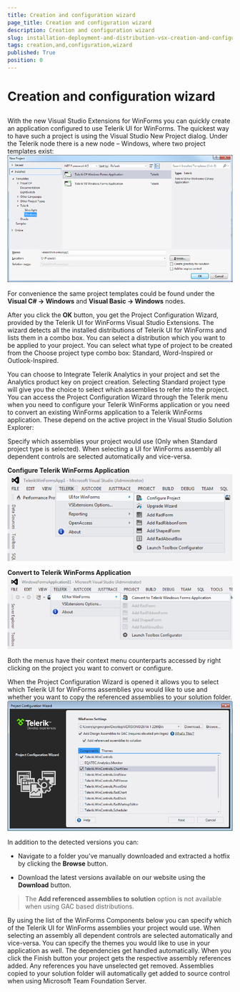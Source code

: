 ```yaml
---
title: Creation and configuration wizard
page_title: Creation and configuration wizard
description: Creation and configuration wizard
slug: installation-deployment-and-distribution-vsx-creation-and-configuration-wizard
tags: creation,and,configuration,wizard
published: True
position: 0
---
```


# Creation and configuration wizard



## 

With the new Visual Studio Extensions for WinForms you can quickly create an
          application configured to use Telerik UI for WinForms. The quickest way
          to have such a project is using the Visual Studio New Project dialog. Under the Telerik
          node there is a new node – Windows, where two project templates exist:
        ![installation-deployment-and-distribution-vsx-creation-and-configuration-wizard 001](images/installation-deployment-and-distribution-vsx-creation-and-configuration-wizard001.png)

For convenience the same project templates could be found under the
          __Visual C# -> Windows__  and __Visual Basic -> Windows__ nodes.
        

After you click the __OK__ button, you get the Project Configuration Wizard,
          provided by the Telerik UI for WinForms Visual Studio Extensions. The wizard detects all the
          installed distributions of Telerik UI for WinForms and lists them in a combo box. You can
          select a distribution which you want to be applied to your project. You can select what type of project to 
          be created from the Choose project type combo box: Standard, Word-Inspired or Outlook-Inspired. 

You can choose to Integrate Telerik Analytics in your project and set the Analytics product key
          on project creation. Selecting Standard project type will give you the choice to select which
          assemblies to refer into the project. You can access the Project Configuration Wizard through
          the Telerik menu when you need to configure your Telerik WinForms application or you need to 
          convert an existing WinForms application to a Telerik WinForms application. These depend on the
          active project in the Visual Studio Solution Explorer:
        

Specify which assemblies your project would use (Only when Standard project type is selected). 
          When selecting a UI for WinForms assembly all dependent controls are selected automatically and vice-versa.
        

__Configure Telerik WinForms Application__![installation-deployment-and-distribution-vsx-creation-and-configuration-wizard 002](images/installation-deployment-and-distribution-vsx-creation-and-configuration-wizard002.png)

__Convert to Telerik WinForms Application__![installation-deployment-and-distribution-vsx-creation-and-configuration-wizard 003](images/installation-deployment-and-distribution-vsx-creation-and-configuration-wizard003.png)

Both the menus have their context menu counterparts accessed by right clicking
          on the project you want to convert or configure.
        

When the Project Configuration Wizard is opened it allows you to select which Telerik UI
          for WinForms assemblies you would like to use and whether you want to copy the referenced assemblies to your solution folder.
        ![installation-deployment-and-distribution-vsx-creation-and-configuration-wizard 004](images/installation-deployment-and-distribution-vsx-creation-and-configuration-wizard004.png)

In addition to the detected versions you can:
        

* Navigate to a folder you’ve manually downloaded and extracted a hotfix by clicking the
              __Browse__ button.
            

* Download the latest versions available on our website using the __Download__ button.
            

>The __Add referenced assemblies to solution__ option is not available when using GAC based distributions.
          

By using the list of the WinForms Components below you can specify which of the Telerik UI for WinForms assemblies
          your project would use. When selecting an assembly all dependent controls are selected
          automatically and vice-versa. You can specify the themes you would like to use in your application as well.
          The dependencies get handled automatically. When you click the Finish button your project gets the
          respective assembly references added. Any references you have unselected get removed.
          Assemblies copied to your solution folder will automatically get added to source control when using Microsoft Team Foundation Server.
        
